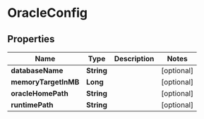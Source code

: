 
# OracleConfig

## Properties
Name | Type | Description | Notes
------------ | ------------- | ------------- | -------------
**databaseName** | **String** |  |  [optional]
**memoryTargetInMB** | **Long** |  |  [optional]
**oracleHomePath** | **String** |  |  [optional]
**runtimePath** | **String** |  |  [optional]




